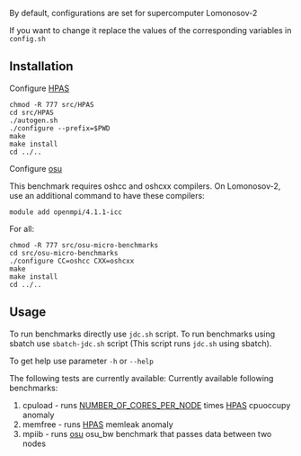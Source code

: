 By default, configurations are set for supercomputer Lomonosov-2

If you want to change it replace the values of the corresponding variables in `config.sh`


Installation
------------
Configure [HPAS](https://github.com/peaclab/HPAS)

    chmod -R 777 src/HPAS
    cd src/HPAS
    ./autogen.sh
    ./configure --prefix=$PWD
    make
    make install
    cd ../..

Configure [osu](https://mvapich.cse.ohio-state.edu/benchmarks/)

This benchmark requires oshcc and oshcxx compilers.
On Lomonosov-2, use an additional command to have these compilers: 

    module add openmpi/4.1.1-icc

For all:

    chmod -R 777 src/osu-micro-benchmarks
    cd src/osu-micro-benchmarks
    ./configure CC=oshcc CXX=oshcxx
	make
	make install
    cd ../..


Usage
------------
To run benchmarks directly use `jdc.sh` script.
To run benchmarks using sbatch use `sbatch-jdc.sh` script 
(This script runs `jdc.sh` using sbatch).

To get help use parameter `-h` or `--help`

The following tests are currently available:
Currently available following benchmarks:
1. cpuload - runs [NUMBER_OF_CORES_PER_NODE](https://github.com/KashinDanil/JDC/blob/3244eafabb43b89c17f47ffae34ac60257f25381/config.sh#L3) times [HPAS](https://github.com/peaclab/HPAS) cpuoccupy anomaly
2. memfree - runs [HPAS](https://github.com/peaclab/HPAS) memleak anomaly
3. mpiib - runs [osu](https://mvapich.cse.ohio-state.edu/benchmarks/) osu_bw benchmark that passes data between two nodes
